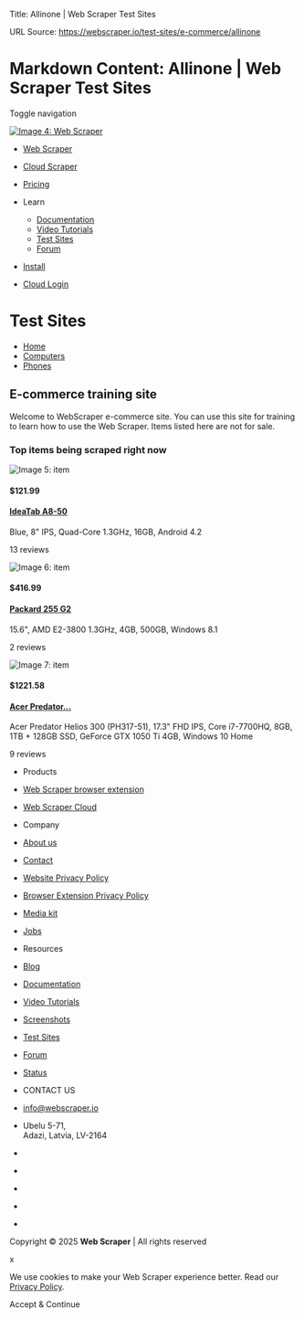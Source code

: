 Title: Allinone | Web Scraper Test Sites

URL Source: https://webscraper.io/test-sites/e-commerce/allinone

Markdown Content:
Allinone | Web Scraper Test Sites
===============                     

Toggle navigation

[![Image 4: Web Scraper](https://webscraper.io/img/logo_white.svg)](https://webscraper.io/)

*   [Web Scraper](https://webscraper.io/)
*   [Cloud Scraper](https://webscraper.io/cloud-scraper)
*   [Pricing](https://webscraper.io/pricing)
*   Learn
    
    *   [Documentation](https://webscraper.io/documentation)
    *   [Video Tutorials](https://webscraper.io/tutorials)
    *   [Test Sites](https://webscraper.io/test-sites)
    *   [Forum](https://forum.webscraper.io/)
*   [Install](https://chromewebstore.google.com/detail/web-scraper/jnhgnonknehpejjnehehllkliplmbmhn?hl=en)
*   [Cloud Login](https://cloud.webscraper.io/)

Test Sites
==========

*   [Home](https://webscraper.io/test-sites/e-commerce/allinone)
*   [Computers](https://webscraper.io/test-sites/e-commerce/allinone/computers)
*   [Phones](https://webscraper.io/test-sites/e-commerce/allinone/phones)

E-commerce training site
------------------------

Welcome to WebScraper e-commerce site. You can use this site for training to learn how to use the Web Scraper. Items listed here are not for sale.

### Top items being scraped right now

![Image 5: item](https://webscraper.io/images/test-sites/e-commerce/items/cart2.png)

#### $121.99

#### [IdeaTab A8-50](https://webscraper.io/test-sites/e-commerce/allinone/product/28 "IdeaTab A8-50")

Blue, 8" IPS, Quad-Core 1.3GHz, 16GB, Android 4.2

13 reviews

![Image 6: item](https://webscraper.io/images/test-sites/e-commerce/items/cart2.png)

#### $416.99

#### [Packard 255 G2](https://webscraper.io/test-sites/e-commerce/allinone/product/31 "Packard 255 G2")

15.6", AMD E2-3800 1.3GHz, 4GB, 500GB, Windows 8.1

2 reviews

![Image 7: item](https://webscraper.io/images/test-sites/e-commerce/items/cart2.png)

#### $1221.58

#### [Acer Predator...](https://webscraper.io/test-sites/e-commerce/allinone/product/126 "Acer Predator Helios 300 (PH317-51)")

Acer Predator Helios 300 (PH317-51), 17.3" FHD IPS, Core i7-7700HQ, 8GB, 1TB + 128GB SSD, GeForce GTX 1050 Ti 4GB, Windows 10 Home

9 reviews

*   Products
    
*   [Web Scraper browser extension](https://webscraper.io/)
*   [Web Scraper Cloud](https://webscraper.io/cloud-scraper)

*   Company
    
*   [About us](https://webscraper.io/about-us)
*   [Contact](https://webscraper.io/contact)
*   [Website Privacy Policy](https://webscraper.io/privacy-policy)
*   [Browser Extension Privacy Policy](https://webscraper.io/extension-privacy-policy)
*   [Media kit](https://webscraper.io/downloads/Web_Scraper_Media_Kit.zip)
*   [Jobs](https://webscraper.io/jobs)

*   Resources
    
*   [Blog](https://webscraper.io/blog)
*   [Documentation](https://webscraper.io/documentation)
*   [Video Tutorials](https://webscraper.io/tutorials)
*   [Screenshots](https://webscraper.io/screenshots)
*   [Test Sites](https://webscraper.io/test-sites)
*   [Forum](https://forum.webscraper.io/)
*   [Status](https://status.webscraper.io/)

*   CONTACT US
    
*   [info@webscraper.io](mailto:info@webscraper.io)
*   Ubelu 5-71,  
    Adazi, Latvia, LV-2164

*   [](https://www.facebook.com/webscraperio/)
*   [](https://twitter.com/webscraperio)
*   [](https://lv.linkedin.com/company/web-scraper)
*   [](https://youtube.com/@WebScraper/videos)
*   [](https://chromewebstore.google.com/detail/web-scraper/jnhgnonknehpejjnehehllkliplmbmhn?hl=en)

Copyright © 2025 **Web Scraper** | All rights reserved

x

We use cookies to make your Web Scraper experience better. Read our [Privacy Policy](https://webscraper.io/privacy-policy).

Accept & Continue
